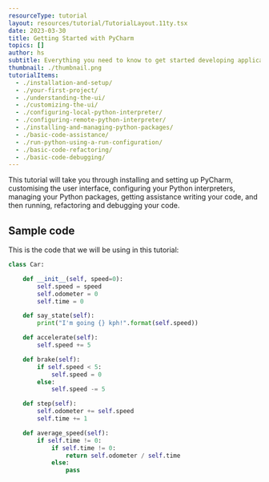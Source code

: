 ```yaml
---
resourceType: tutorial
layout: resources/tutorial/TutorialLayout.11ty.tsx
date: 2023-03-30
title: Getting Started with PyCharm
topics: []
author: hs
subtitle: Everything you need to know to get started developing applications in PyCharm.
thumbnail: ./thumbnail.png
tutorialItems:
  - ./installation-and-setup/
  - ./your-first-project/
  - ./understanding-the-ui/
  - ./customizing-the-ui/
  - ./configuring-local-python-interpreter/
  - ./configuring-remote-python-interpreter/
  - ./installing-and-managing-python-packages/
  - ./basic-code-assistance/
  - ./run-python-using-a-run-configuration/
  - ./basic-code-refactoring/
  - ./basic-code-debugging/
---
```


This tutorial will take you through installing and setting up PyCharm, customising the user interface, configuring your Python interpreters, managing your Python packages, getting assistance writing your code, and then running, refactoring and debugging your code.

## Sample code
This is the code that we will be using in this tutorial:
```python
class Car:

    def __init__(self, speed=0):
        self.speed = speed
        self.odometer = 0
        self.time = 0

    def say_state(self):
        print("I'm going {} kph!".format(self.speed))

    def accelerate(self):
        self.speed += 5

    def brake(self):
        if self.speed < 5:
            self.speed = 0
        else:
            self.speed -= 5

    def step(self):
        self.odometer += self.speed
        self.time += 1

    def average_speed(self):
        if self.time != 0:
            if self.time != 0:
                return self.odometer / self.time
            else:
                pass

```
